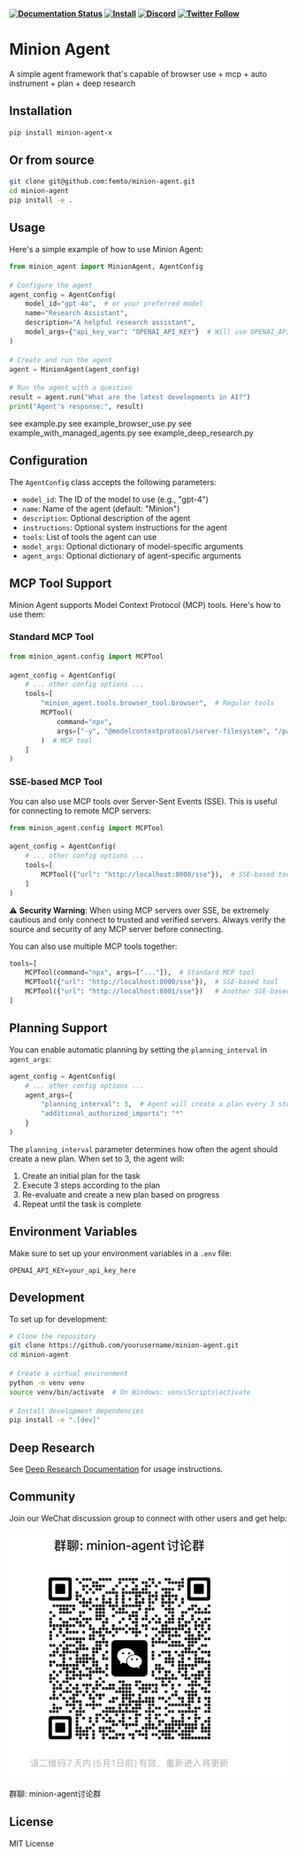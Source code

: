 **[![Documentation Status](https://img.shields.io/badge/documentation-brightgreen)](https://github.com/femto/minion-agent) 
[![Install](https://img.shields.io/badge/get_started-blue)](https://github.com/femto/minion-agent) 
[![Discord](https://dcbadge.limes.pink/api/server/HUC6xEK9aT?style=flat)](https://discord.gg/HUC6xEK9aT)
[![Twitter Follow](https://img.shields.io/twitter/follow/femtowin?style=social)](https://x.com/femtowin)**
# Minion Agent

A simple agent framework that's capable of browser use + mcp + auto instrument + plan + deep research

## Installation

```bash
pip install minion-agent-x
```
## Or from source
```bash
git clone git@github.com:femto/minion-agent.git
cd minion-agent
pip install -e .
```

## Usage

Here's a simple example of how to use Minion Agent:

```python
from minion_agent import MinionAgent, AgentConfig

# Configure the agent
agent_config = AgentConfig(
    model_id="gpt-4o",  # or your preferred model
    name="Research Assistant",
    description="A helpful research assistant",
    model_args={"api_key_var": "OPENAI_API_KEY"}  # Will use OPENAI_API_KEY from environment
)

# Create and run the agent
agent = MinionAgent(agent_config)

# Run the agent with a question
result = agent.run("What are the latest developments in AI?")
print("Agent's response:", result)
```

see example.py
see example_browser_use.py
see example_with_managed_agents.py
see example_deep_research.py

## Configuration

The `AgentConfig` class accepts the following parameters:

- `model_id`: The ID of the model to use (e.g., "gpt-4")
- `name`: Name of the agent (default: "Minion")
- `description`: Optional description of the agent
- `instructions`: Optional system instructions for the agent
- `tools`: List of tools the agent can use
- `model_args`: Optional dictionary of model-specific arguments
- `agent_args`: Optional dictionary of agent-specific arguments

## MCP Tool Support

Minion Agent supports Model Context Protocol (MCP) tools. Here's how to use them:

### Standard MCP Tool

```python
from minion_agent.config import MCPTool

agent_config = AgentConfig(
    # ... other config options ...
    tools=[
        "minion_agent.tools.browser_tool.browser",  # Regular tools
        MCPTool(
            command="npx",
            args=["-y", "@modelcontextprotocol/server-filesystem", "/path/to/workspace"]
        )  # MCP tool
    ]
)
```

### SSE-based MCP Tool

You can also use MCP tools over Server-Sent Events (SSE). This is useful for connecting to remote MCP servers:

```python
from minion_agent.config import MCPTool

agent_config = AgentConfig(
    # ... other config options ...
    tools=[
        MCPTool({"url": "http://localhost:8000/sse"}),  # SSE-based tool
    ]
)
```

⚠️ **Security Warning**: When using MCP servers over SSE, be extremely cautious and only connect to trusted and verified servers. Always verify the source and security of any MCP server before connecting.

You can also use multiple MCP tools together:

```python
tools=[
    MCPTool(command="npx", args=["..."]),  # Standard MCP tool
    MCPTool({"url": "http://localhost:8000/sse"}),  # SSE-based tool
    MCPTool({"url": "http://localhost:8001/sse"})   # Another SSE-based tool
]
```

## Planning Support

You can enable automatic planning by setting the `planning_interval` in `agent_args`:

```python
agent_config = AgentConfig(
    # ... other config options ...
    agent_args={
        "planning_interval": 3,  # Agent will create a plan every 3 steps
        "additional_authorized_imports": "*"
    }
)
```

The `planning_interval` parameter determines how often the agent should create a new plan. When set to 3, the agent will:
1. Create an initial plan for the task
2. Execute 3 steps according to the plan
3. Re-evaluate and create a new plan based on progress
4. Repeat until the task is complete

## Environment Variables

Make sure to set up your environment variables in a `.env` file:

```env
OPENAI_API_KEY=your_api_key_here
```

## Development

To set up for development:

```bash
# Clone the repository
git clone https://github.com/yourusername/minion-agent.git
cd minion-agent

# Create a virtual environment
python -m venv venv
source venv/bin/activate  # On Windows: venv\Scripts\activate

# Install development dependencies
pip install -e ".[dev]"
```

## Deep Research

See [Deep Research Documentation](docs/deep_research.md) for usage instructions.

## Community

Join our WeChat discussion group to connect with other users and get help:

![WeChat Discussion Group](docs/images/wechat_group_qr.png)

群聊: minion-agent讨论群

## License

MIT License


